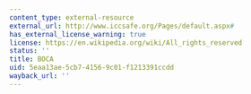 ```yaml
---
content_type: external-resource
external_url: http://www.iccsafe.org/Pages/default.aspx#
has_external_license_warning: true
license: https://en.wikipedia.org/wiki/All_rights_reserved
status: ''
title: BOCA
uid: 5eaa13ae-5cb7-4156-9c01-f1213391ccdd
wayback_url: ''
---
```

